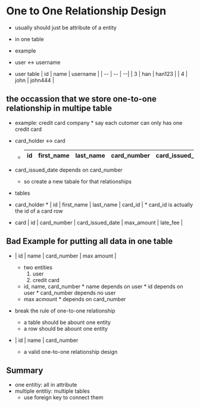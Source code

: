 # One to One Relationship Design
* usually should just be attribute of a entity
* in one table


* example
* user <-> username

* user table
| id | name | username |
| -- | -- | --|
| 3 | han | han123 |
| 4 | john | john444 |


## the occassion that we store one-to-one relationship in multipe table

* example: credit card company
      * say each cutomer can only has one credit card

* card_holder <-> card
    * | id | first_name | last_name | card_number | card_issued_date |
      | -- | -- | -- | -- | -- |

*  card_issued_date depends on card_number
    * so create a new tabale for that relationships

* tables

* card_holder
      * | id | first_name | last_name | card_id |
      * card_id is actually the id of a card row

* card
| id | card_number | card_issued_date | max_amount | late_fee |



## Bad Example for putting all data in one table
* | id | name | card_number | max amount |
    * two entities
        1. user
        2. credit card
    * id, name, card_number
          * name depends on user
          * id depends on user
          * card_number depends no user
    * max acmount
          * depends on card_number

* break the rule of one-to-one relationship
    * a table should be abount one entity
    * a row should be abount one entity

* | id | name | card_number
    * a valid one-to-one relationship design

## Summary
* one entitiy: all in attribute
* multiple entitiy: multiple tables
    * use foreign key to connect them
